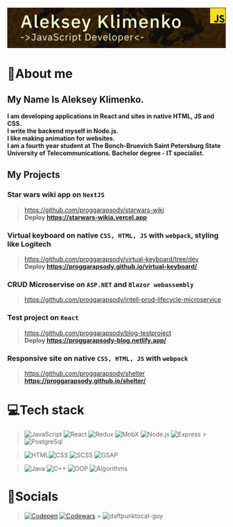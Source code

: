 [![Header](https://github.com/aleksskeyDEV/aleksskeyDEV/blob/main/assets/img/header.png)](https://spb.hh.ru/applicant/resumes/view?resume=925ac913ff099b70550039ed1f454654483741)

# 🐉About me

## My Name Is Aleksey Klimenko.

**I am developing applications in React and sites in native HTML, JS and CSS.  
I write the backend myself in Node.js.  
I like making animation for websites.  
I am a fourth year student at The Bonch-Bruevich Saint Petersburg State University of Telecommunications. Bachelor degree - IT specialist.**

## My Projects
### Star wars wiki app on `NextJS`
>https://github.com/proggarapsody/starwars-wiki  
<b>Deploy https://starwars-wikia.vercel.app</b>  

### Virtual keyboard on native `CSS, HTML, JS` with `webpack`, styling like Logitech
>https://github.com/proggarapsody/virtual-keyboard/tree/dev  
<b>Deploy https://proggarapsody.github.io/virtual-keyboard/</b>
### CRUD Microservise on `ASP.NET` and `Blazor webassembly`
>https://github.com/proggarapsody/intell-prod-lifecycle-microservice

### Test project on `React`  
>https://github.com/proggarapsody/blog-testproject  
<b>Deploy https://proggarapsody-blog.netlify.app/</b>

### Responsive site on native `CSS, HTML, JS` with `webpack`
>https://github.com/proggarapsody/shelter  
<b>https://proggarapsody.github.io/shelter/</b>
# 💻Tech stack

> ![JavaScript](https://img.shields.io/badge/-JavaScript-F4E11E?style=for-the-badge&logo=JavaScript&logoColor=000000) ![React](https://img.shields.io/badge/-React-47C5FB?style=for-the-badge&logo=react&logoColor=ffffff) ![Redux](https://img.shields.io/badge/-Redux-7248B6?style=for-the-badge&logo=redux&logoColor=ffffff) ![MobX](https://img.shields.io/badge/-MobX-E16013?style=for-the-badge&logo=MobX&logoColor=ffffff) ![Node.js](https://img.shields.io/badge/-Node.js-6FA660?style=for-the-badge&logo=node.js&logoColor=000000) ![Express](https://img.shields.io/badge/-Express.js-313D48?style=for-the-badge&logo=Express&logoColor=ffffff) > ![PostgreSql](https://img.shields.io/badge/-PostgreSql-6296CC?style=for-the-badge&logo=postgresql&logoColor=ffffff)

> ![HTML](https://img.shields.io/badge/-HTML-DD4B25?style=for-the-badge&logo=html5&logoColor=ffffff)![CSS](https://img.shields.io/badge/-CSS-254BDD?style=for-the-badge&logo=css3&logoColor=ffffff) ![SCSS](https://img.shields.io/badge/-SCSS-C76494?style=for-the-badge&logo=sass&logoColor=ffffff) ![GSAP](https://img.shields.io/badge/-gsap-262626?style=for-the-badge&logo=GreenSock&logoColor=ffffff)

> ![Java](https://img.shields.io/badge/Java-222222?style=for-the-badge&logo=Java&logoColor=E5D3FF) ![C++](https://img.shields.io/badge/-C++-222222?style=for-the-badge&logo=C%2b%2b&logoColor=6296CC) ![OOP](https://img.shields.io/badge/-OOP-222222?style=for-the-badge&logo=oop&logoColor=6296CC) ![Algorithms](https://img.shields.io/badge/-algorithms-222222?style=for-the-badge&logo=algorithms&logoColor=6296CC)

# 👺Socials

> [![Codepen](https://img.shields.io/badge/-Codepen-090909?style=for-the-badge&logo=codepen&logoColor=ffffff)](https://codepen.io/AlekSSey) [![Codewars](https://img.shields.io/badge/-Codewars-222222?style=for-the-badge&logo=codewars&logoColor=B1361E)](https://www.codewars.com/users/AlekSSeyKlimenko) > ![daftpunktocat-guy](https://octodex.github.com/images/daftpunktocat-guy.gif)
